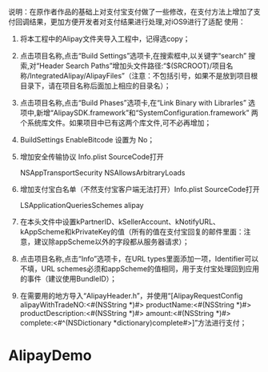 说明：在原作者作品的基础上对支付宝支付做了一些修改，在支付方法上增加了支付回调结果，更加方便开发者对支付结果进行处理,对iOS9进行了适配
使用：
   1. 将本工程中的Alipay文件夹导入工程中，记得选copy；
   2. 点击项目名称,点击“Build Settings”选项卡,在搜索框中,以关键字“search” 搜索,对“Header Search Paths”增加头文件路径:“$(SRCROOT)/项目名称/IntegratedAlipay/AlipayFiles”（注意：不包括引号，如果不是放到项目根目录下，请在项目名称后面加上相应的目录名）；
   3. 点击项目名称,点击“Build Phases”选项卡,在“Link Binary with Librarles” 选项中,新增“AlipaySDK.framework”和“SystemConfiguration.framework” 两个系统库文件。如果项目中已有这两个库文件,可不必再增加；
   4. BuildSettings  EnableBitcode 设置为 No；
   5. 增加安全传输协议 Info.plist  SourceCode打开 
 
        <key>NSAppTransportSecurity</key>
        <dict>
            <key>NSAllowsArbitraryLoads</key>
            <true/>
        </dict>

  6. 增加支付宝白名单（不然支付宝客户端无法打开）Info.plist  SourceCode打开
 
        <key>LSApplicationQueriesSchemes</key>
        <array>
           <string>alipay</string>
        </array>


   7. 在本头文件中设置kPartnerID、kSellerAccount、kNotifyURL、kAppScheme和kPrivateKey的值（所有的值在支付宝回复的邮件里面：注意，建议除appScheme以外的字段都从服务器请求）；
   8. 点击项目名称,点击“Info”选项卡，在URL types里面添加一项，Identifier可以不填，URL schemes必须和appScheme的值相同，用于支付宝处理回到应用的事件（建议使用BundleID）；
   9. 在需要用的地方导入“AlipayHeader.h”，并使用“[AlipayRequestConfig alipayWithTradeNO:<#(NSString *)#> productName:<#(NSString *)#> productDescription:<#(NSString *)#> amount:<#(NSString *)#> complete:<#^(NSDictionary *dictionary)complete#>]”方法进行支付；

# AlipayDemo
